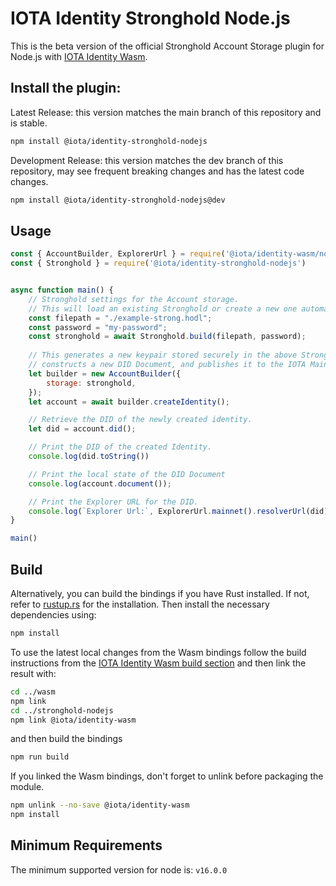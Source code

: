 # IOTA Identity Stronghold Node.js

This is the beta version of the official Stronghold Account Storage plugin for Node.js with [IOTA Identity Wasm](https://github.com/iotaledger/identity.rs/tree/main/bindings/wasm).

## Install the plugin:

Latest Release: this version matches the main branch of this repository and is stable.
```bash
npm install @iota/identity-stronghold-nodejs
```

Development Release: this version matches the dev branch of this repository, may see frequent breaking changes and has the latest code changes.
```bash
npm install @iota/identity-stronghold-nodejs@dev
```
## Usage
<!-- 
Test this example using https://github.com/anko/txm: `txm README.md`

Replace imports with local paths for txm:
!test program
cat \
| sed -e "s#require('@iota/identity-wasm/node')#require('../wasm/node/identity_wasm.js')#" \
| sed -e "s#require('@iota/identity-stronghold-nodejs')#require('./dist/index.js')#" \
| node
-->
<!-- !test check Nodejs Example -->
```javascript
const { AccountBuilder, ExplorerUrl } = require('@iota/identity-wasm/node')
const { Stronghold } = require('@iota/identity-stronghold-nodejs')


async function main() {
    // Stronghold settings for the Account storage.
    // This will load an existing Stronghold or create a new one automatically.
    const filepath = "./example-strong.hodl";
    const password = "my-password";
    const stronghold = await Stronghold.build(filepath, password);
    
    // This generates a new keypair stored securely in the above Stronghold, 
    // constructs a new DID Document, and publishes it to the IOTA Mainnet.
    let builder = new AccountBuilder({
        storage: stronghold,
    });
    let account = await builder.createIdentity();

    // Retrieve the DID of the newly created identity.
    let did = account.did();

    // Print the DID of the created Identity.
    console.log(did.toString())

    // Print the local state of the DID Document
    console.log(account.document());

    // Print the Explorer URL for the DID.
    console.log(`Explorer Url:`, ExplorerUrl.mainnet().resolverUrl(did));
}

main()
```

## Build

Alternatively, you can build the bindings if you have Rust installed. If not, refer to [rustup.rs](https://rustup.rs) for the installation. Then install the necessary dependencies using:
```bash
npm install
```

To use the latest local changes from the Wasm bindings follow the build instructions from the [IOTA Identity Wasm build section](https://github.com/iotaledger/identity.rs/tree/main/bindings/#build) and then link the result with:

```bash
cd ../wasm
npm link
cd ../stronghold-nodejs
npm link @iota/identity-wasm
```

and then build the bindings

```bash
npm run build
```
If you linked the Wasm bindings, don't forget to unlink before packaging the module.

```bash
npm unlink --no-save @iota/identity-wasm
npm install
```

## Minimum Requirements

The minimum supported version for node is: `v16.0.0`


